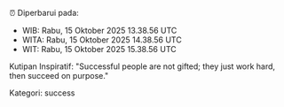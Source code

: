 ⏰ Diperbarui pada:
- WIB: Rabu, 15 Oktober 2025 13.38.56 UTC
- WITA: Rabu, 15 Oktober 2025 14.38.56 UTC
- WIT: Rabu, 15 Oktober 2025 15.38.56 UTC

Kutipan Inspiratif:
"Successful people are not gifted; they just work hard, then succeed on purpose."


Kategori: success

